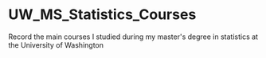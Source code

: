 # UW_MS_Statistics_Courses
Record the main courses I studied during my master's degree in statistics at the University of Washington
